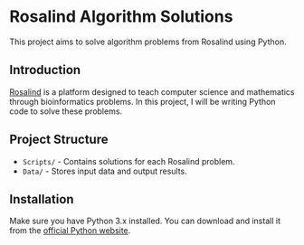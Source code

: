 # Rosalind Algorithm Solutions

This project aims to solve algorithm problems from Rosalind using Python.

## Introduction

[Rosalind](http://rosalind.info/) is a platform designed to teach computer science and mathematics through bioinformatics problems. In this project, I will be writing Python code to solve these problems.

## Project Structure

- `Scripts/` - Contains solutions for each Rosalind problem.
- `Data/` - Stores input data and output results.

## Installation

Make sure you have Python 3.x installed. You can download and install it from the [official Python website](https://www.python.org/).
